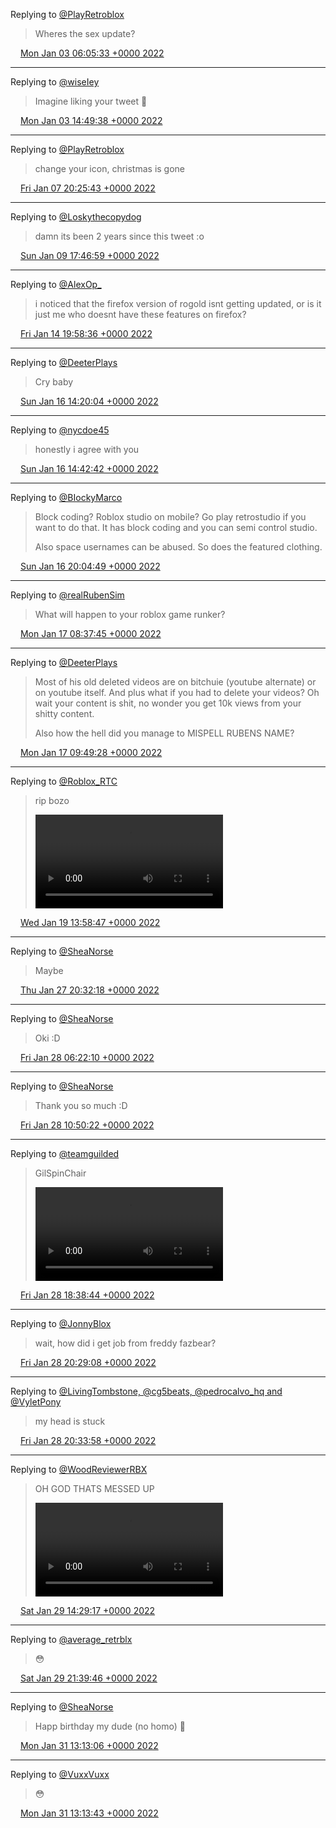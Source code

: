 Replying to [@PlayRetroblox](https://twitter.com/PlayRetroblox/status/1477805974526169089)

> Wheres the sex update?

<img src="../../media/tweet.ico" width="12" /> [Mon Jan 03 06:05:33 +0000 2022](https://twitter.com/ABFanboy06/status/1477883815221768192)

----

Replying to [@wiseIey](https://twitter.com/cowboy_1337/status/1477984275924357121)

> Imagine liking your tweet 🤡

<img src="../../media/tweet.ico" width="12" /> [Mon Jan 03 14:49:38 +0000 2022](https://twitter.com/ABFanboy06/status/1478015702049202183)

----

Replying to [@PlayRetroblox](https://twitter.com/PlayRetroblox/status/1479200941047881730)

> change your icon, christmas is gone

<img src="../../media/tweet.ico" width="12" /> [Fri Jan 07 20:25:43 +0000 2022](https://twitter.com/ABFanboy06/status/1479549833111384066)

----

Replying to [@Loskythecopydog](https://twitter.com/ABFanboy06/status/1270723690922033159)

> damn its been 2 years since this tweet :o

<img src="../../media/tweet.ico" width="12" /> [Sun Jan 09 17:46:59 +0000 2022](https://twitter.com/ABFanboy06/status/1480234661553049604)

----

Replying to [@AlexOp\_](https://twitter.com/AlexOp_/status/1477611839622156289)

> i noticed that the firefox version of rogold isnt getting updated, or is it just me who doesnt have these features on firefox?

<img src="../../media/tweet.ico" width="12" /> [Fri Jan 14 19:58:36 +0000 2022](https://twitter.com/ABFanboy06/status/1482079723291299843)

----

Replying to [@DeeterPlays](https://twitter.com/DeeterPlays/status/1482615120459038721)

> Cry baby

<img src="../../media/tweet.ico" width="12" /> [Sun Jan 16 14:20:04 +0000 2022](https://twitter.com/ABFanboy06/status/1482719303094919177)

----

Replying to [@nycdoe45](https://twitter.com/@nycdoe45/status/1482707952620425222)

> honestly i agree with you

<img src="../../media/tweet.ico" width="12" /> [Sun Jan 16 14:42:42 +0000 2022](https://twitter.com/ABFanboy06/status/1482724998540312579)

----

Replying to [@BIockyMarco](https://twitter.com/Oblivious_Matt/status/1482782805671256064)

> Block coding? Roblox studio on mobile? Go play retrostudio if you want to do that\. It has block coding and you can semi control studio\.  
>   
> Also space usernames can be abused\. So does the featured clothing\.

<img src="../../media/tweet.ico" width="12" /> [Sun Jan 16 20:04:49 +0000 2022](https://twitter.com/ABFanboy06/status/1482806064898887680)

----

Replying to [@realRubenSim](https://twitter.com/realRubenSim/status/1482827443937300481)

> What will happen to your roblox game runker?

<img src="../../media/tweet.ico" width="12" /> [Mon Jan 17 08:37:45 +0000 2022](https://twitter.com/ABFanboy06/status/1482995543743807490)

----

Replying to [@DeeterPlays](https://twitter.com/DeeterPlays/status/1483010131394580481)

> Most of his old deleted videos are on bitchuie \(youtube alternate\) or on youtube itself\. And plus what if you had to delete your videos? Oh wait your content is shit, no wonder you get 10k views from your shitty content\.  
>   
> Also how the hell did you manage to MISPELL RUBENS NAME?

<img src="../../media/tweet.ico" width="12" /> [Mon Jan 17 09:49:28 +0000 2022](https://twitter.com/ABFanboy06/status/1483013593432010752)

----

Replying to [@Roblox\_RTC](https://twitter.com/Roblox_RTC/status/1483781395491217409)

> rip bozo 
> 
> <video controls><source src="../../media/1483801112910221322-FJeFPltX0A4CsTH.mp4">Your browser does not support the video tag.</video>

<img src="../../media/tweet.ico" width="12" /> [Wed Jan 19 13:58:47 +0000 2022](https://twitter.com/ABFanboy06/status/1483801112910221322)

----

Replying to [@SheaNorse](https://twitter.com/@SheaNorse/status/1486703847212929025)

> Maybe

<img src="../../media/tweet.ico" width="12" /> [Thu Jan 27 20:32:18 +0000 2022](https://twitter.com/ABFanboy06/status/1486799246745608205)

----

Replying to [@SheaNorse](https://twitter.com/@SheaNorse/status/1486877658491207680)

> Oki :D

<img src="../../media/tweet.ico" width="12" /> [Fri Jan 28 06:22:10 +0000 2022](https://twitter.com/ABFanboy06/status/1486947691431088132)

----

Replying to [@SheaNorse](https://twitter.com/@SheaNorse/status/1486950177940262913)

> Thank you so much :D

<img src="../../media/tweet.ico" width="12" /> [Fri Jan 28 10:50:22 +0000 2022](https://twitter.com/ABFanboy06/status/1487015188331220997)

----

Replying to [@teamguilded](https://twitter.com/teamguilded/status/1487093107598532610)

> GilSpinChair 
> 
> <video controls><source src="../../media/1487133055881986052-FKNboAIXIAoG2Mj.mp4">Your browser does not support the video tag.</video>

<img src="../../media/tweet.ico" width="12" /> [Fri Jan 28 18:38:44 +0000 2022](https://twitter.com/ABFanboy06/status/1487133055881986052)

----

Replying to [@JonnyBlox](https://twitter.com/JonnyBlox/status/1487118244192432129)

> wait, how did i get job from freddy fazbear?

<img src="../../media/tweet.ico" width="12" /> [Fri Jan 28 20:29:08 +0000 2022](https://twitter.com/ABFanboy06/status/1487160836552630273)

----

Replying to [@LivingTombstone, @cg5beats, @pedrocalvo\_hq and @VyletPony](https://twitter.com/LivingTombstone/status/1487159180410511360)

> my head is stuck

<img src="../../media/tweet.ico" width="12" /> [Fri Jan 28 20:33:58 +0000 2022](https://twitter.com/ABFanboy06/status/1487162054846947328)

----

Replying to [@WoodReviewerRBX](https://twitter.com/WoodReviewerRBX/status/1487178479145738252)

> OH GOD THATS MESSED UP 
> 
> <video controls><source src="../../media/1487432667113177093-FKRsH1BXMAM8s6U.mp4">Your browser does not support the video tag.</video>

<img src="../../media/tweet.ico" width="12" /> [Sat Jan 29 14:29:17 +0000 2022](https://twitter.com/ABFanboy06/status/1487432667113177093)

----

Replying to [@average\_retrblx](https://twitter.com/average_retrblx/status/1487523926247100418)

> 😳

<img src="../../media/tweet.ico" width="12" /> [Sat Jan 29 21:39:46 +0000 2022](https://twitter.com/ABFanboy06/status/1487541002760077318)

----

Replying to [@SheaNorse](https://twitter.com/@SheaNorse/status/1487850843399286785)

> Happ birthday my dude \(no homo\) 🎉

<img src="../../media/tweet.ico" width="12" /> [Mon Jan 31 13:13:06 +0000 2022](https://twitter.com/ABFanboy06/status/1488138269514768387)

----

Replying to [@VuxxVuxx](https://twitter.com/VuxxVuxx/status/1487860561299783686)

> 😳

<img src="../../media/tweet.ico" width="12" /> [Mon Jan 31 13:13:43 +0000 2022](https://twitter.com/ABFanboy06/status/1488138424389455877)